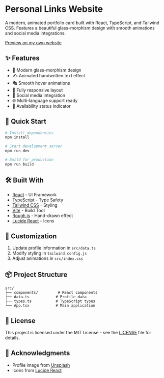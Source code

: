 # Personal Links Website

A modern, animated portfolio card built with React, TypeScript, and Tailwind CSS. Features a beautiful glass-morphism design with smooth animations and social media integrations.

[Preview on my own website](https://mirza.plus/)

## ✨ Features

- 🎨 Modern glass-morphism design
- ✍️ Animated handwritten text effect
- 🎭 Smooth hover animations
- 📱 Fully responsive layout
- 🔗 Social media integration
- 🌐 Multi-language support ready
- 🎯 Availability status indicator

## 🚀 Quick Start

```bash
# Install dependencies
npm install

# Start development server
npm run dev

# Build for production
npm run build
```

## 🛠️ Built With

- [React](https://reactjs.org/) - UI Framework
- [TypeScript](https://www.typescriptlang.org/) - Type Safety
- [Tailwind CSS](https://tailwindcss.com/) - Styling
- [Vite](https://vitejs.dev/) - Build Tool
- [Rough.js](https://roughjs.com/) - Hand-drawn effect
- [Lucide React](https://lucide.dev/) - Icons

## 📝 Customization

1. Update profile information in `src/data.ts`
2. Modify styling in `tailwind.config.js`
3. Adjust animations in `src/index.css`

## 📦 Project Structure

```
src/
├── components/         # React components
├── data.ts            # Profile data
├── types.ts           # TypeScript types
└── App.tsx            # Main application
```

## 📄 License

This project is licensed under the MIT License - see the [LICENSE](LICENSE) file for details.

## 🙏 Acknowledgments

- Profile image from [Unsplash](https://unsplash.com)
- Icons from [Lucide React](https://lucide.dev)